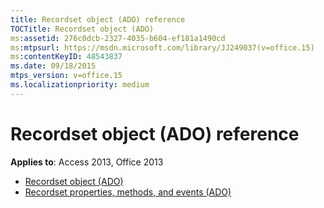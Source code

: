 ```yaml
---
title: Recordset object (ADO) reference
TOCTitle: Recordset object (ADO)
ms:assetid: 276c0dcb-2327-4035-b604-ef181a1490cd
ms:mtpsurl: https://msdn.microsoft.com/library/JJ249037(v=office.15)
ms:contentKeyID: 48543837
ms.date: 09/18/2015
mtps_version: v=office.15
ms.localizationpriority: medium
---
```


# Recordset object (ADO) reference

**Applies to**: Access 2013, Office 2013

- [Recordset object (ADO)](recordset-object-ado.md)
- [Recordset properties, methods, and events (ADO)](recordset-properties-methods-and-events-ado.md)

